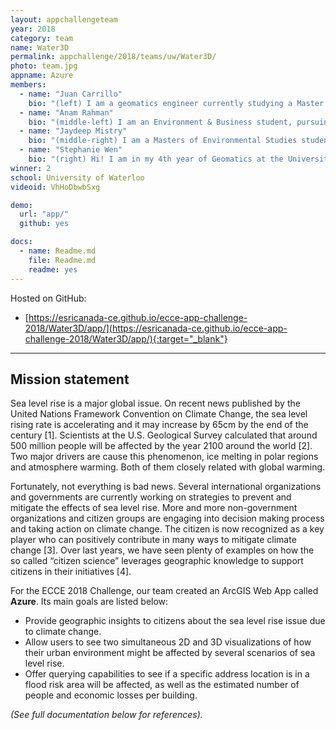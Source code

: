 ```yaml
---
layout: appchallengeteam
year: 2018
category: team
name: Water3D
permalink: appchallenge/2018/teams/uw/Water3D/
photo: team.jpg
appname: Azure
members:
  - name: "Juan Carrillo"
    bio: "(left) I am a geomatics engineer currently studying a Master of Science in Geography at the University of Waterloo. With more than five years of work experience in geomatics and project management, I am convinced about the key role of geographic information science and technology to help us mitigate climate change."
  - name: "Anam Rahman"
    bio: "(middle-left) I am an Environment & Business student, pursuing the GIS Diploma at the University of Waterloo. My work in the insurance industry exposed me to flood risk management, and the need to adapt for climate change in cities. I love how web mapping tools can be used to educate and visualise highly impactful phenomena regarding climate change. I learnt a lot through this challenge and I'm excited to see how GIS can be used as a communication and decision making tool."
  - name: "Jaydeep Mistry"
    bio: "(middle-right) I am a Masters of Environmental Studies student at the University of Waterloo. I did my Undergrad in Geomatics with Computer Science Minor. My education and experiences have made me very passionate about GIS, Open Data, Data Science, and app development. I've helped develop various apps, but the spatial apps such as this one have been the most exciting to work on."
  - name: "Stephanie Wen"
    bio: "(right) Hi! I am in my 4th year of Geomatics at the University of Waterloo. I enjoy creating maps of places I've never been to. Creating bucket lists in that city, so that one day when I visit I can plan my trips, and accomplish them in the time allotted. I also enjoy sleeping, eating, instagramming, and snapchatting. If we get to go to San Diego I promise a blog of our experience!"
winner: 2
school: University of Waterloo
videoid: VhHoDbwbSxg

demo:
  url: "app/"
  github: yes

docs:
  - name: Readme.md
    file: Readme.md
    readme: yes
---
```


Hosted on GitHub:
- [https://esricanada-ce.github.io/ecce-app-challenge-2018/Water3D/app/](https://esricanada-ce.github.io/ecce-app-challenge-2018/Water3D/app/){:target="_blank"}

---

## Mission statement

Sea level rise is a major global issue. On recent news published by the United Nations Framework Convention on Climate Change, the sea level rising rate is accelerating and it may increase by 65cm by the end of the century [1]. Scientists at the U.S. Geological Survey calculated that around 500 million people will be affected by the year 2100 around the world [2]. Two major drivers are cause this phenomenon, ice melting in polar regions and atmosphere warming. Both of them closely related with global warming.

Fortunately, not everything is bad news. Several international organizations and governments are currently working on strategies to prevent and mitigate the effects of sea level rise. More and more non-government organizations and citizen groups are engaging into decision making process and taking action on climate change. The citizen is now recognized as a key player who can positively contribute in many ways to mitigate climate change [3]. Over last years, we have seen plenty of examples on how the so called “citizen science” leverages geographic knowledge to support citizens in their initiatives [4].  

For the ECCE 2018 Challenge, our team created an ArcGIS Web App called **Azure**. Its main goals are listed below:

  - Provide geographic insights to citizens about the sea level rise issue due to climate change.
  - Allow users to see two simultaneous 2D and 3D visualizations of how their urban environment might be affected by several scenarios of sea level rise.
  - Offer querying capabilities to see if a specific address location is in a flood risk area will be affected, as well as the estimated number of people and economic losses per building.

*(See full documentation below for references).*
